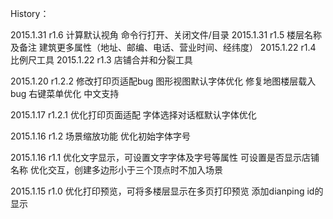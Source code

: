 History：

2015.1.31 r1.6
    计算默认视角
    命令行打开、关闭文件/目录
2015.1.31 r1.5
    楼层名称及备注
    建筑更多属性（地址、邮编、电话、营业时间、经纬度）
2015.1.22 r1.4
    比例尺工具
2015.1.22 r1.3
    店铺合并和分裂工具

2015.1.20 r1.2.2
    修改打印页适配bug
    图形视图默认字体优化
    修复地图楼层载入bug
    右键菜单优化
    中文支持

2015.1.17 r1.2.1
    优化打印页面适配
    字体选择对话框默认字体优化

2015.1.16 r1.2 
    场景缩放功能
    优化初始字体字号

2015.1.16 r1.1
    优化文字显示，可设置文字字体及字号等属性
		可设置是否显示店铺名称
		优化交互，创建多边形小于三个顶点时不加入场景

2015.1.15 r1.0
    优化打印预览，可将多楼层显示在多页打印预览
		添加dianping id的显示